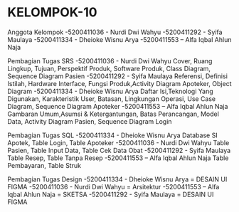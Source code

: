 # KELOMPOK-10

Anggota Kelompok
-5200411036 - Nurdi Dwi Wahyu
-5200411292 - Syifa Maulaya
-5200411334 - Dheioke Wisnu Arya
-5200411553 – Alfa Iqbal Ahlun Naja

Pembagian Tugas SRS
-5200411036 - Nurdi Dwi Wahyu
Cover, Ruang Lingkup, Tujuan, Perspektif Produk, Software Produk, Class Diagram, Sequence Diagram Pasien
-5200411292 - Syifa Maulaya
 Referensi, Definisi Istilah, Hardware Interface, Fungsi Produk,Activity Diagram Apoteker,  Object Diagram
-5200411334 - Dheioke Wisnu Arya
Daftar Isi,Teknologi Yang Digunakan, Karakteristik User, Batasan,  Lingkungan Operasi, Use Case Diagram, Sequence Diagram Apoteker
-5200411553 – Alfa Iqbal Ahlun Naja
Gambaran Umum,Asumsi & Ketergantungan, Batas Perancangan, Model Data, Activity Diagram Pasien, Sequence Diagram Login

Pembagian Tugas SQL
-5200411334 - Dheioke Wisnu Arya
Database SI Apotek, Table Login, Table Apoteker
-5200411036 - Nurdi Dwi Wahyu
Table Pasien, Table Input Data, Table Cek Data Obat
-5200411292 - Syifa Maulaya
Table Resep, Table Tanpa Resep
-5200411553 – Alfa Iqbal Ahlun Naja
Table Pembayaran, Table Struk

Pembagian Tugas Design
-5200411334 - Dheioke Wisnu Arya = DESAIN UI FIGMA
-5200411036 - Nurdi Dwi Wahyu = Arsitektur
-5200411553 – Alfa Iqbal Ahlun Naja = SKETSA
-5200411292 - Syifa Maulaya = DESAIN UI FIGMA
 
